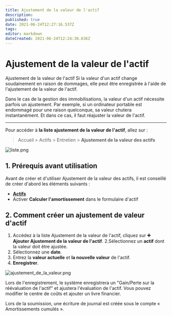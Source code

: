 ```yaml
---
title: Ajustement de la valeur de l'actif
description: 
published: true
date: 2021-06-24T12:27:16.537Z
tags: 
editor: markdown
dateCreated: 2021-06-24T12:24:30.636Z
---
```


# Ajustement de la valeur de l'actif

Ajustement de la valeur de l'actif
Si la valeur d'un actif change soudainement en raison de dommages, elle peut être enregistrée à l'aide de l'ajustement de la valeur de l'actif.

Dans le cas de la gestion des immobilisations, la valeur d'un actif nécessite parfois un ajustement. Par exemple, si un ordinateur portable est endommagé pour une raison quelconque, sa valeur chutera instantanément. Et dans ce cas, il faut réajuster la valeur de l'actif.

---

Pour accéder à **la liste ajustement de la valeur de l'actif**, allez sur :

> Accueil > Actifs > Entretien > **Ajustement de la valeur des actifs**

![liste.png](/asset/asset-value-adjustment/liste.png)

## 1. Prérequis avant utilisation

Avant de créer et d'utiliser Ajustement de la valeur des actifs, il est conseillé de créer d'abord les éléments suivants :

- **[Actifs](/fr/assets/asset)**
- Activer **Calculer l'amortissement** dans le formulaire d'actif

## 2. Comment créer un ajustement de valeur d'actif 

1. Accédez à la liste Ajustement de la valeur de l'actif, cliquez sur **:heavy_plus_sign: Ajouter Ajustement de la valeur de l'actif**.
2.Sélectionnez un **actif** dont la valeur doit être ajustée.
3. Sélectionnez une **date**.
4. Entrez la **valeur actuelle** et **la nouvelle valeur** de l'actif.
5. **Enregistrer**.

![ajustement_de_la_valeur.png](/asset/asset-value-adjustment/ajustement_de_la_valeur.png)

Lors de l'enregistrement, le système enregistrera un "Gain/Perte sur la réévaluation de l'actif" et ajustera l'évaluation de l'actif. Vous pouvez modifier le centre de coûts et ajouter un livre financier.

Lors de la soumission, une écriture de journal est créée sous le compte « Amortissements cumulés ».


